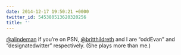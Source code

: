```yaml
---
date: 2014-12-17 19:50:21 +0000
twitter_id: 545380513620320256
title: ''
---
```


<!-- Tweet at https://twitter.com/statuses/545368401355747328 is either deleted or protected. -->

[@alindeman](https://twitter.com/alindeman) if you’re on PSN, [@britthildreth](https://twitter.com/britthildreth) and I are “oddEvan” and “designatedwitter” respectively. (She plays more than me.)
